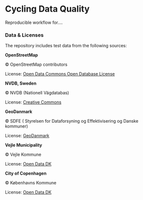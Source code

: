 # Cycling Data Quality

Reproducible workflow for....


### Data & Licenses

The repository includes test data from the following sources:

**OpenStreetMap**

© OpenStreetMap contributors

License: [Open Data Commons Open Database License](https://opendatacommons.org/licenses/odbl/)

**NVDB, Sweden**

© NVDB (Nationell Vägdatabas)

License: [Creative Commons](https://creativecommons.org/publicdomain/zero/1.0/legalcode.sv)

**GeoDanmark**

© SDFE ( Styrelsen for Dataforsyning og Effektivisering og Danske kommuner)

License: [GeoDanmark](https://www.geodanmark.dk/wp-content/uploads/2020/03/Vilk%C3%A5r-for-brug-af-frie-geografiske-data.pdf)

**Vejle Municipality**

© Vejle Kommune

License: [Open Data DK](https://www.opendata.dk/open-data-dk/open-data-dk-licens)

**City of Copenhagen**

© Københavns Kommune

License: [Open Data DK](https://www.opendata.dk/open-data-dk/open-data-dk-licens)

